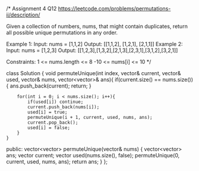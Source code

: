 /*
Assignment 4 Q12
https://leetcode.com/problems/permutations-ii/description/

Given a collection of numbers, nums, that might contain duplicates, return all possible unique permutations in any order.

Example 1:
Input: nums = [1,1,2]
Output:
[[1,1,2],
 [1,2,1],
 [2,1,1]]
Example 2:
Input: nums = [1,2,3]
Output: [[1,2,3],[1,3,2],[2,1,3],[2,3,1],[3,1,2],[3,2,1]]
 
Constraints:
1 <= nums.length <= 8
-10 <= nums[i] <= 10
*/

class Solution {
    void permuteUnique(int index, vector<int>& current, vector<bool>& used, vector<int>& nums, vector<vector<int>>& ans){
        if(current.size() == nums.size()){
            ans.push_back(current);
            return;
        }

        for(int i = 0; i < nums.size(); i++){
            if(used[i]) continue;
            current.push_back(nums[i]);
            used[i] = true;
            permuteUnique(i + 1, current, used, nums, ans);
            current.pop_back();
            used[i] = false;
        }
    }
public:
    vector<vector<int>> permuteUnique(vector<int>& nums) {
        vector<vector<int>> ans;
        vector<int> current;
        vector<bool> used(nums.size(), false);
        permuteUnique(0, current, used, nums, ans);
        return ans;
    }
};